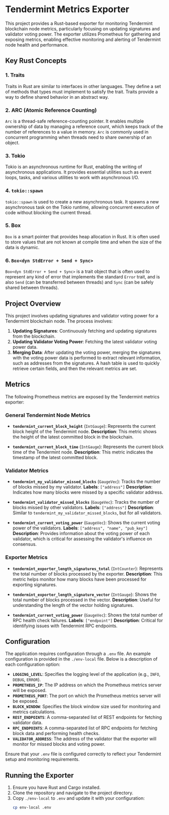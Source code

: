 # Tendermint Metrics Exporter

This project provides a Rust-based exporter for monitoring Tendermint blockchain node metrics, particularly focusing on updating signatures and validator voting power. The exporter utilizes Prometheus for gathering and exposing metrics, enabling effective monitoring and alerting of Tendermint node health and performance.

## Key Rust Concepts

### 1. Traits
Traits in Rust are similar to interfaces in other languages. They define a set of methods that types must implement to satisfy the trait. Traits provide a way to define shared behavior in an abstract way.

### 2. ARC (Atomic Reference Counting)
`Arc` is a thread-safe reference-counting pointer. It enables multiple ownership of data by managing a reference count, which keeps track of the number of references to a value in memory. `Arc` is commonly used in concurrent programming when threads need to share ownership of an object.

### 3. Tokio
Tokio is an asynchronous runtime for Rust, enabling the writing of asynchronous applications. It provides essential utilities such as event loops, tasks, and various utilities to work with asynchronous I/O.

### 4. `tokio::spawn`
`tokio::spawn` is used to create a new asynchronous task. It spawns a new asynchronous task on the Tokio runtime, allowing concurrent execution of code without blocking the current thread.

### 5. Box
`Box` is a smart pointer that provides heap allocation in Rust. It is often used to store values that are not known at compile time and when the size of the data is dynamic.

### 6. `Box<dyn StdError + Send + Sync>`
`Box<dyn StdError + Send + Sync>` is a trait object that is often used to represent any kind of error that implements the standard `Error` trait, and is also `Send` (can be transferred between threads) and `Sync` (can be safely shared between threads).

## Project Overview

This project involves updating signatures and validator voting power for a Tendermint blockchain node. The process involves:

1. **Updating Signatures**: Continuously fetching and updating signatures from the blockchain.
2. **Updating Validator Voting Power**: Fetching the latest validator voting power data.
3. **Merging Data**: After updating the voting power, merging the signatures with the voting power data is performed to extract relevant information, such as addresses from the signatures. A hash table is used to quickly retrieve certain fields, and then the relevant metrics are set.

## Metrics

The following Prometheus metrics are exposed by the Tendermint metrics exporter:

### General Tendermint Node Metrics

- **`tendermint_current_block_height`** (`IntGauge`):
  Represents the current block height of the Tendermint node.
  **Description**: This metric shows the height of the latest committed block in the blockchain.

- **`tendermint_current_block_time`** (`IntGauge`):
  Represents the current block time of the Tendermint node.
  **Description**: This metric indicates the timestamp of the latest committed block.

### Validator Metrics

- **`tendermint_my_validator_missed_blocks`** (`GaugeVec`):
  Tracks the number of blocks missed by my validator.
  **Labels**: `["address"]`
  **Description**: Indicates how many blocks were missed by a specific validator address.

- **`tendermint_validator_missed_blocks`** (`GaugeVec`):
  Tracks the number of blocks missed by other validators.
  **Labels**: `["address"]`
  **Description**: Similar to `tendermint_my_validator_missed_blocks`, but for all validators.

- **`tendermint_current_voting_power`** (`GaugeVec`):
  Shows the current voting power of the validators.
  **Labels**: `["address", "name", "pub_key"]`
  **Description**: Provides information about the voting power of each validator, which is critical for assessing the validator's influence on consensus.

### Exporter Metrics

- **`tendermint_exporter_length_signatures_total`** (`IntCounter`):
  Represents the total number of blocks processed by the exporter.
  **Description**: This metric helps monitor how many blocks have been processed for exporting signatures.

- **`tendermint_exporter_length_signature_vector`** (`IntGauge`):
  Shows the total number of blocks processed in the vector.
  **Description**: Useful for understanding the length of the vector holding signatures.

- **`tendermint_current_voting_power`** (`GaugeVec`):
  Shows the total number of RPC health check failures.
  **Labels**: `["endpoint"]`
  **Description**: Critical for identifying issues with Tendermint RPC endpoints.

## Configuration

The application requires configuration through a `.env` file. An example configuration is provided in the `./env-local` file. Below is a description of each configuration option:

- **`LOGGING_LEVEL`**: Specifies the logging level of the application (e.g., `INFO`, `DEBUG`, `ERROR`).
- **`PROMETHEUS_IP`**: The IP address on which the Prometheus metrics server will be exposed.
- **`PROMETHEUS_PORT`**: The port on which the Prometheus metrics server will be exposed.
- **`BLOCK_WINDOW`**: Specifies the block window size used for monitoring and metrics calculations.
- **`REST_ENDPOINTS`**: A comma-separated list of REST endpoints for fetching validator data.
- **`RPC_ENDPOINTS`**: A comma-separated list of RPC endpoints for fetching block data and performing health checks.
- **`VALIDATOR_ADDRESS`**: The address of the validator that the exporter will monitor for missed blocks and voting power.

Ensure that your `.env` file is configured correctly to reflect your Tendermint setup and monitoring requirements.

## Running the Exporter

1. Ensure you have Rust and Cargo installed.
2. Clone the repository and navigate to the project directory.
3. Copy `./env-local` to `.env` and update it with your configuration:
   ```bash
   cp env-local .env
   ```
